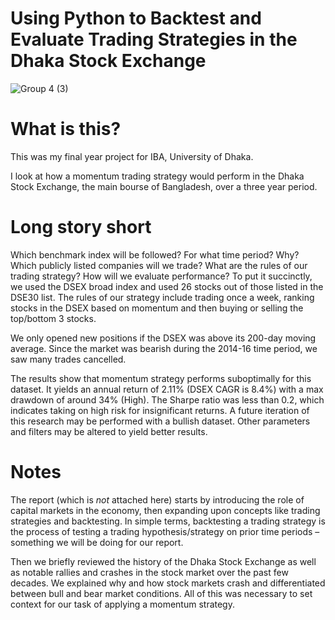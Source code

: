 # Using Python to Backtest and Evaluate Trading Strategies in the Dhaka Stock Exchange

![Group 4 (3)](https://user-images.githubusercontent.com/2813022/119393625-01e82d00-bcf3-11eb-8d7a-dae8224a4559.png)


# What is this?

This was my final year project for IBA, University of Dhaka.

I look at how a momentum trading strategy would perform in the Dhaka Stock Exchange, the main bourse of Bangladesh, over a three year period. 

# Long story short

Which benchmark index will be followed? For what time period? Why? Which publicly listed companies will we trade? What are the rules of our trading strategy? How will we evaluate performance? To put it succinctly, we used the DSEX broad index and used 26 stocks out of those listed in the DSE30 list. The rules of our strategy include trading once a week, ranking stocks in the DSEX based on momentum and then buying or selling the top/bottom 3 stocks. 

We only opened new positions if the DSEX was above its 200-day moving average. Since the market was bearish during the 2014-16 time period, we saw many trades cancelled. 

The results show that momentum strategy performs suboptimally for this dataset. It yields an annual return of 2.11% (DSEX CAGR is 8.4%) with a max drawdown of around 34% (High). The Sharpe ratio was less than 0.2, which indicates taking on high risk for insignificant returns. 
A future iteration of this research may be performed with a bullish dataset. Other parameters and filters may be altered to yield better results. 

# Notes 

The report (which is *not* attached here) starts by introducing the role of capital markets in the economy, then expanding upon concepts like trading strategies and backtesting. In simple terms, backtesting a trading strategy is the process of testing a trading hypothesis/strategy on prior time periods – something we will be doing for our report. 

Then we briefly reviewed the history of the Dhaka Stock Exchange as well as notable rallies and crashes in the stock market over the past few decades. We explained why and how stock markets crash and differentiated between bull and bear market conditions. All of this was necessary to set context for our task of applying a momentum strategy. 
